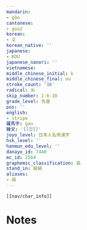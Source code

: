 ```yaml
---
mandarin:
- gǎo
cantonese:
- gou2
korean:
- 호
korean_native: ''
japanese:
- KOU
japanese_nanori: ''
vietnamese:
middle_chinese_initial: k
middle_chinese_final: ɑu
stroke_count: '16'
radical: 糸
skip_number: 1-6-10
grade_level: 先進
pos: ''
english:
- stripe
羅馬字: gau
韓文: '[[갓]]'
joyo_level: 日本人名用漢字
hsk_level: ''
hanmun_edu_level: ''
danayo_id: 7440
mc_id: 2564
graphemic_classification: 高
stand_in: 縦縞
aliases:
- 缟
---
```

```meta-bind-embed
[[nav/char_info]]
```

# Notes
